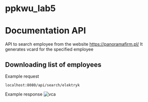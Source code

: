 # ppkwu_lab5

# Documentation API

API to search employee from the website https://panoramafirm.pl/
It generates vcard for the specified employee


## Downloading list of employees

Example request

```
localhost:8080/api/search/elektryk
```

Example response
![vca](https://user-images.githubusercontent.com/75738353/145409743-8b762bb2-ef00-4557-b18a-96991410549d.jpg)
